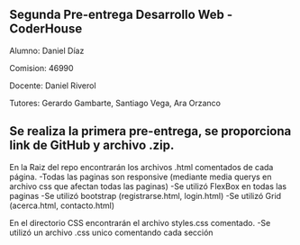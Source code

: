 ## Segunda Pre-entrega Desarrollo Web - CoderHouse
Alumno: Daniel Díaz

Comision: 46990

Docente: Daniel Riverol

Tutores: Gerardo Gambarte, Santiago Vega, Ara Orzanco


## Se realiza la primera pre-entrega, se proporciona link de GitHub y archivo .zip.

En la Raiz del repo encontrarán los archivos .html comentados de cada página.
  -Todas las paginas son responsive (mediante media querys en archivo css que afectan todas las paginas)
  -Se utilizó FlexBox en todas las paginas
  -Se utilizó bootstrap (registrarse.html, login.html)
  -Se utilizó Grid (acerca.html, contacto.html)
  
En el directorio CSS encontrarán el archivo styles.css comentado.
  -Se utilizó un archivo .css unico comentando cada sección
